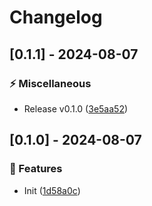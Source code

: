 # Changelog
## [0.1.1] - 2024-08-07

### :zap: Miscellaneous

- Release v0.1.0 ([3e5aa52](https://github.com/ares-b/test-ci/commit/3e5aa52b25a8c2929f8aeef1294282986b2ed81e))

## [0.1.0] - 2024-08-07

### :rocket: Features

- Init ([1d58a0c](https://github.com/ares-b/test-ci/commit/1d58a0c94fec0be9a2323ab1c9235371321df598))

